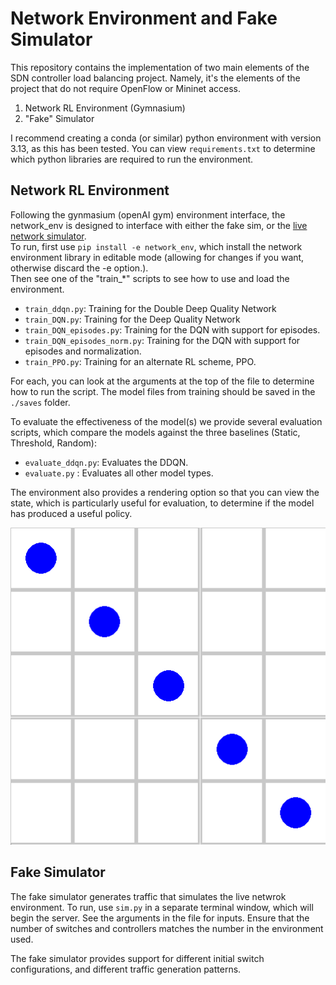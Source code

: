 # Network Environment and Fake Simulator
This repository contains the implementation of two main elements of the SDN controller load balancing project. Namely, it's the elements of the project that do not require OpenFlow or Mininet access.
1. Network RL Environment (Gymnasium)
2. "Fake" Simulator

I recommend creating a conda (or similar) python environment with version 3.13, as this has been tested. 
You can view `requirements.txt` to determine which python libraries are required to run the environment. 

## Network RL Environment
Following the gynmasium (openAI gym) environment interface, the network_env is designed to interface with either the fake sim, or the [live network simulator](https://github.com/WilliamDormer/SDNLoadBalancing).  
To run, first use `pip install -e network_env`, which install the network environment library in editable mode (allowing for changes if you want, otherwise discard the -e option.).  
Then see one of the "train_*" scripts to see how to use and load the environment. 
- `train_ddqn.py`: Training for the Double Deep Quality Network
- `train_DQN.py`: Training for the Deep Quality Network
- `train_DQN_episodes.py`: Training for the DQN with support for episodes.
- `train_DQN_episodes_norm.py`: Training for the DQN with support for episodes and normalization.
- `train_PPO.py`: Training for an alternate RL scheme, PPO.

For each, you can look at the arguments at the top of the file to determine how to run the script.
The model files from training should be saved in the `./saves` folder. 

To evaluate the effectiveness of the model(s) we provide several evaluation scripts, which compare the models against the three baselines (Static, Threshold, Random):
- `evaluate_ddqn.py`: Evaluates the DDQN.
- `evaluate.py` : Evaluates all other model types.

The environment also provides a rendering option so that you can view the state, which is particularly useful for evaluation, to determine if the model has produced a useful policy. 

![Render Example](./images/5x5even.png "Render Example")


## Fake Simulator
The fake simulator generates traffic that simulates the live netwrok environment. To run, use `sim.py` in a separate terminal window, which will begin the server. See the arguments in the file for inputs. Ensure that the number of switches and controllers matches the number in the environment used. 

The fake simulator provides support for different initial switch configurations, and different traffic generation patterns. 
